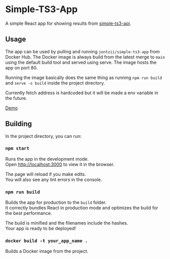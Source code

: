 # Simple-TS3-App

A simple React app for showing results from [simple-ts3-api](https://github.com/jontzii/simple-ts3-api).

## Usage

The app can be used by pulling and running `jontzii/simple-ts3-app` from Docker Hub. The Docker image is always build from the latest merge to `main` using the default build tool and served using serve. The image hosts the app on port 80.

Running the image basically does the same thing as running `npm run build` and `serve -s build` inside the project directory.

Currently fetch address is hardcoded but it will be made a env variable in the future.

[Demo](https://status.naapur1t.com)

## Building

In the project directory, you can run:

### `npm start`

Runs the app in the development mode.\
Open [http://localhost:3000](http://localhost:3000) to view it in the browser.

The page will reload if you make edits.\
You will also see any lint errors in the console.

### `npm run build`

Builds the app for production to the `build` folder.\
It correctly bundles React in production mode and optimizes the build for the best performance.

The build is minified and the filenames include the hashes.\
Your app is ready to be deployed!

### `docker build -t your_app_name .`

Builds a Docker image from the project.
